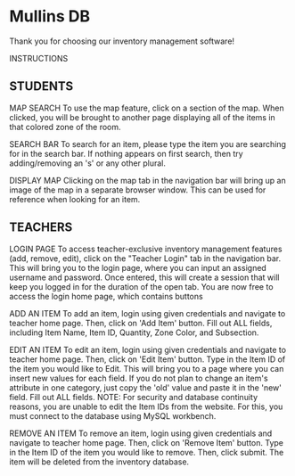 # Mullins DB
Thank you for choosing our inventory management software!

INSTRUCTIONS

## STUDENTS
MAP SEARCH
To use the map feature, click on a section of the map. When clicked, you will be brought to another page displaying all of the items in that colored zone of the room.

SEARCH BAR
To search for an item, please type the item you are searching for in the search bar. If nothing appears on first search, then try adding/removing an 's' or any other plural.

DISPLAY MAP
Clicking on the map tab in the navigation bar will bring up an image of the map in a separate browser window. This can be used for reference when looking for an item.

## TEACHERS
LOGIN PAGE
To access teacher-exclusive inventory management features (add, remove, edit), click on the "Teacher Login" tab in the navigation bar. This will bring you to the login page, where you can input an assigned username and password. Once entered, this will create a session that will keep you logged in for the duration of the open tab. You are now free to access the login home page, which contains buttons

ADD AN ITEM
To add an item, login using given credentials and navigate to teacher home page. Then, click on 'Add Item' button. Fill out ALL fields, including Item Name, Item ID, Quantity, Zone Color, and Subsection.

EDIT AN ITEM
To edit an item, login using given credentials and navigate to teacher home page. Then, click on 'Edit Item' button. Type in the Item ID of the item you would like to Edit. This will bring you to a page where you can insert new values for each field. If you do not plan to change an item's attribute in one category, just copy the 'old' value and paste it in the 'new' field. Fill out ALL fields.  NOTE: For security and database continuity reasons, you are unable to edit the Item IDs from the website. For this, you must connect to the database using MySQL workbench.

REMOVE AN ITEM
To remove an item, login using given credentials and navigate to teacher home page. Then, click on 'Remove Item' button. Type in the Item ID of the item you would like to remove. Then, click submit. The item will be deleted from the inventory database.

